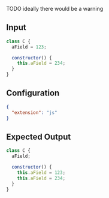 
 TODO ideally there would be a warning

## Input
```javascript input
class C {
  aField = 123;

  constructor() {
    this.aField = 234;
  }
}
```

## Configuration
```json configuration
{
  "extension": "js"
}
```

## Expected Output
```javascript expected output
class C {
  aField;

  constructor() {
    this.aField = 123;
    this.aField = 234;
  }
}
```
